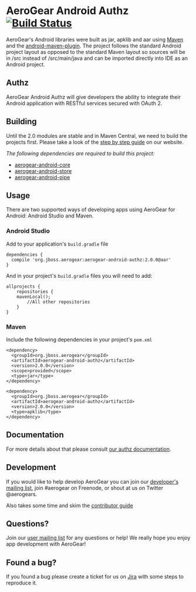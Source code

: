 # AeroGear Android Authz [![Build Status](https://travis-ci.org/aerogear/aerogear-android-authz.png)](https://travis-ci.org/aerogear/aerogear-android-authz)

AeroGear's Android libraries were built as jar, apklib and aar using [Maven](http://maven.apache.org/) and the [android-maven-plugin](https://github.com/jayway/maven-android-plugin). The project follows the standard Android project layout as opposed to the standard Maven layout so sources will be in /src instead of /src/main/java and can be imported directly into IDE as an Android project.

## Authz

AeroGear Android Authz will give developers the ability to integrate their Android application with RESTful services secured with OAuth 2.

## Building

Until the 2.0 modules are stable and in Maven Central, we need to build the projects first.  Please take a look of the [step by step guide](http://aerogear.org/docs/guides/aerogear-android/how-to-build-aerogear-android/) on our website.

*The following dependencies are required to build this project:*

* [aerogear-android-core](http://github.com/aerogear/aerogear-android-core)
* [aerogear-android-store](http://github.com/aerogear/aerogear-android-store)
* [aerogear-android-pipe](http://github.com/aerogear/aerogear-android-pipe)

## Usage

There are two supported ways of developing apps using AeroGear for Android: Android Studio and Maven.

### Android Studio

Add to your application's `build.gradle` file

```
dependencies {
  compile 'org.jboss.aerogear:aerogear-android-authz:2.0.0@aar'
}
```

And in your project's `build.gradle` files you will need to add:

```
allprojects {
    repositories {
    mavenLocal();
        //All other repositories
    }
}
```

### Maven

Include the following dependencies in your project's `pom.xml`


```
<dependency>
  <groupId>org.jboss.aerogear</groupId>
  <artifactId>aerogear-android-authz</artifactId>
  <version>2.0.0</version>
  <scope>provided</scope>
  <type>jar</type>
</dependency>

<dependency>
  <groupId>org.jboss.aerogear</groupId>
  <artifactId>aerogear-android-authz</artifactId>
  <version>2.0.0</version>
  <type>apklib</type>
</dependency>
```

## Documentation

For more details about that please consult [our authz documentation](http://aerogear.org/docs/guides/aerogear-android/authz/).

## Development

If you would like to help develop AeroGear you can join our [developer's mailing list](https://lists.jboss.org/mailman/listinfo/aerogear-dev), join #aerogear on Freenode, or shout at us on Twitter @aerogears.

Also takes some time and skim the [contributor guide](http://aerogear.org/docs/guides/Contributing/)

## Questions?

Join our [user mailing list](https://lists.jboss.org/mailman/listinfo/aerogear-users) for any questions or help! We really hope you enjoy app development with AeroGear!

## Found a bug?

If you found a bug please create a ticket for us on [Jira](https://issues.jboss.org/browse/AGDROID) with some steps to reproduce it.

